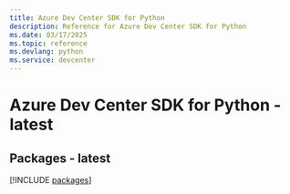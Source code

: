 ```yaml
---
title: Azure Dev Center SDK for Python
description: Reference for Azure Dev Center SDK for Python
ms.date: 03/17/2025
ms.topic: reference
ms.devlang: python
ms.service: devcenter
---
```

# Azure Dev Center SDK for Python - latest
## Packages - latest
[!INCLUDE [packages](dev-center-index.md)]